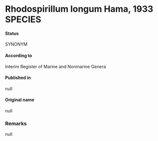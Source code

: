 # Rhodospirillum longum Hama, 1933 SPECIES

#### Status
SYNONYM

#### According to
Interim Register of Marine and Nonmarine Genera

#### Published in
null

#### Original name
null

### Remarks
null